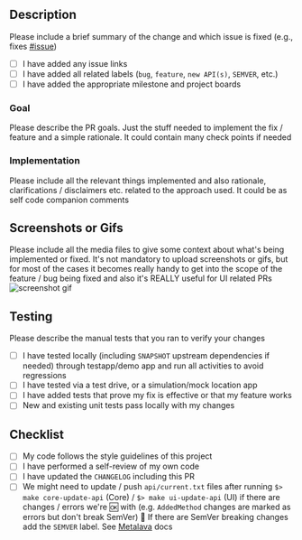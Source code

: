 <!-- ⚠️ TEMPLATE ⚠️ -->
<!-- Template for GitHub PR descriptions. Use it as a guide on how to describe your work. Feel free to remove any section when you're opening a PR if you think it does not apply for your committed changes. -->

## Description

Please include a brief summary of the change and which issue is fixed (e.g., fixes [#issue](link))

- [ ] I have added any issue links
- [ ] I have added all related labels (`bug`, `feature`, `new API(s)`, `SEMVER`, etc.)
- [ ] I have added the appropriate milestone and project boards

### Goal

Please describe the PR goals. Just the stuff needed to implement the fix / feature and a simple rationale. It could contain many check points if needed

### Implementation

Please include all the relevant things implemented and also rationale, clarifications / disclaimers etc. related to the approach used. It could be as self code companion comments

## Screenshots or Gifs

Please include all the media files to give some context about what's being implemented or fixed. It's not mandatory to upload screenshots or gifs, but for most of the cases it becomes really handy to get into the scope of the feature / bug being fixed and also it's REALLY useful for UI related PRs ![screenshot gif](link)

## Testing

Please describe the manual tests that you ran to verify your changes

- [ ] I have tested locally (including `SNAPSHOT` upstream dependencies if needed) through testapp/demo app and run all activities to avoid regressions
- [ ] I have tested via a test drive, or a simulation/mock location app
- [ ] I have added tests that prove my fix is effective or that my feature works
- [ ] New and existing unit tests pass locally with my changes

## Checklist

- [ ] My code follows the style guidelines of this project
- [ ] I have performed a self-review of my own code
- [ ] I have updated the `CHANGELOG` including this PR
- [ ] We might need to update / push `api/current.txt` files after running `$> make core-update-api` (Core) / `$> make ui-update-api` (UI) if there are changes / errors we're 🆗 with (e.g. `AddedMethod` changes are marked as errors but don't break SemVer) 🚀 If there are SemVer breaking changes add the `SEMVER` label. See [Metalava](https://github.com/mapbox/mapbox-navigation-android/blob/master/docs/metalava.md) docs
<!-- - [ ] I have added an `Activity` example in the test app showing the new feature implemented (where applicable) -->
<!-- - [ ] I have made corresponding changes to the documentation (where applicable) -->
<!-- - [ ] Any changes to strings have been published to our translation tool (where applicable) -->
<!-- - [ ] Publish `testapp` in Google Play `internal` test track (where applicable) -->